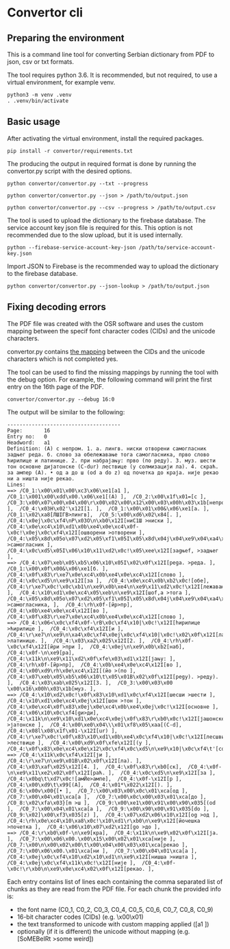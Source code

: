 # Convertor cli

## Preparing the environment
This is a command line tool for converting Serbian dictionary from PDF to json, csv or txt formats.

The tool requires python 3.6. It is recommended, but not required, to use a virtual environment, for example
venv.
```shell
python3 -m venv .venv
. .venv/bin/activate
```

## Basic usage
After activating the virtual environment, install the required packages.
```shell
pip install -r convertor/requirements.txt
```

The producing the output in required format is done by running the convertor.py script with the desired options.
```shell
python convertor/convertor.py --txt --progress
```

```shell
python convertor/convertor.py --json > /path/to/output.json
```

```shell
python convertor/convertor.py --csv --progress > /path/to/output.csv
```

The tool is used to upload the dictionary to the firebase database. The service account key json file
is required for this. This option is not recommended due to the slow upload, but it is used internally.

```shell
python --firebase-service-account-key-json /path/to/service-account-key.json
```

Import JSON to Firebase is the recommended way to upload the dictionary to the firebase database.
```shell
python convertor/convertor.py --json-lookup > /path/to/output.json
```

## Fixing decoding errors

The PDF file was created with the OSR software and uses the custom mapping between the specif font
character codes (CIDs) and the unicode characters. 

convertor.py contains [the mapping](https://github.com/s4ysolutions/matica-srpska/blob/2a960e92a33d238ac8e8099f536e9503db40e598/convertor/convertor.py#L1337)
between the CIDs and the unicode characters which is not completed yes.

The tool can be used to find the missing mappings by running the tool with the debug option. For example,
the following command will print the first entry on the 16th page of the PDF.

```shell
convertor/convertor.py --debug 16:0
```
The output will be similar to the following:

```text
-------------------------------------
Page:       16
Entry no:   0
Headword:   а1
Definition: (А) с непром. 1. а. лингв. ниски отворени самогласник задњег реда. б. слово за обележавање тога самогласника, прво слово ћирилице и латинице. 2. при набрајању: прво (по редy). 3. муз. шести тон основне дијатонске (C-dur) лествице (у солмизацији ла). 4. скраћ. за ампер (А). • од а до ш (od а do z) од почетка до краја. није рекао ни а ништа није рекао.
Lines:
==> /C0_1:\x00\x01\x00\xc3\x06\xe1[а1 ],  /C0_1:\x001\x00\xdd\x00.\x06\xe1[(А) ],  /C0_2:\x00\x1f\x01=[с ],  /C0_3:\x00\x07\x00\x04\x00\r\x00\x02\x00\x12\x00\x03\x00h\x03\x1b[непром. ],  /C0_4:\x03H\x02'\x12I[1. ],  /C0_1:\x00\x01\x00&\x06\xe1[а. ],  /C0_1:\x02\xa8[ЛШIГВ>лингв],  /C0_5:\x00\xd6\x02\x84[. ],  /C0_4:\x0ej\x0c\xf4\nP\x03O\n\xb0\x12I[ниС1Ш >ниски ],  /C0_4:\x0e\xc4\x10\xd1\x0b\xe4\x0e\xc4\x0f-\x0c!\x0ej\x0c\xf4\x12I[ошворени >отворени ],  /C0_4:\x05\x8d\x05o\x07\xd2\x05\xf1\x05I\x05\x8d\x04j\x04\xe9\x04\xa4\x12I[caмof.nacHUK >cамoглаcник ],  /C0_4:\x0c\xd5\x05I\x06\x10\x11\xd2\x0c!\x05\xee\x12I[зagњеf, >задњег ],  
==> /C0_4:\x07\xeb\x05\xb5\x06\x10\x05I\x02\x0f\x12I[pega. >peда. ],  /C0_1:\x00\x0f\x00&\x06\xe1[б. ],  /C0_4:\x0f\x83\r\xe7\x0e\xc4\x0b\xe4\x0e\xc4\x12I[слово ],  /C0_4:\x0c\xd5\n\xe9\x12I[за ],  /C0_4:\x0e\xc4\x0b\xb2\x0c![обе],  /C0_4:\r\xe7\x0c!\x0c\xb1\n\xe9\x0b\xe4\n\xe9\x11\xd2\x0c!\x12I[лежавање ],  /C0_4:\x10\xd1\x0e\xc4\x05\xeb\n\xe9\x12I[шоf,а >тога ],  /C0_4:\x05\x8d\x05o\x07\xd2\x05\xf1\x05I\x05\x8d\x04j\x04\xe9\x04\xa4\x05I\x01S\x12I[caмof.nacHUKa, >cамoглаcника, ],  /C0_4:\rh\x0f-[йр>пр],  /C0_4:\x0b\xe4\x0e\xc4\x12I[во ],  /C0_4:\x0f\x83\r\xe7\x0e\xc4\x0b\xe4\x0e\xc4\x12I[слово ],  
==> /C0_4:\x06<\x0c\xf4\x0f-\rB\x0c\xf4\x10|\x0c!\x12I[hирилице >ћирилице ],  /C0_4:\x0c\xf4\x12I[и ],  /C0_4:\r\xe7\n\xe9\n\xa4\x0c\xf4\x0ej\x0c\xf4\x10|\x0c!\x02\x0f\x12I[лаШинице. >латинице. ],  /C0_4:\x03\xa2\x025\x12I[2. ],  /C0_4:\rh\x0f-\x0c\xf4\x12I[йри >при ],  /C0_4:\x0ej\n\xe9\x0b\xb2[наб],  /C0_4:\x0f-\n\xe9[ра],  /C0_4:\x11k\n\xe9\x11\xd2\x0f\xfe\x03\xd1\x12I[јању: ],  /C0_4:\rh\x0f-[йр>пр],  /C0_4:\x0b\xe4\x0e\xc4\x12I[во ],  /C0_4:\x00\xd9\rh\x0e\xc4\x12I[(йо >(по ],  /C0_4:\x07\xeb\x05\xb5\x06\x10\t\x05\x01B\x02\x0f\x12I[pegy). >peдy). ],  /C0_4:\x03\xab\x025\x12I[3. ],  /C0_3:\x00\x03\x00 \x00\x16\x00h\x03\x1b[муз. ],  
==> /C0_4:\x10\xd2\x0c!\x0f\x83\x10\xd1\x0c\xf4\x12I[шесши >шести ],  /C0_4:\x10\xd1\x0e\xc4\x0ej\x12I[шон >тон ],  /C0_4:\x0e\xc4\x0f\x83\x0ej\x0e\xc4\x0b\xe4\x0ej\x0c!\x12I[основне ],  /C0_4:\x06\x10\x0c\xf4[gи>ди],  /C0_4:\x11k\n\xe9\x10\xd1\x0e\xc4\x0ej\x0f\x83\r\xb0\x0c!\x12I[јашонске >јатонске ],  /C0_4:\x00\xe0\x04\\\x01\xf8\x05\xaa[(C-d],  /C0_4:\x08l\x08\x1f\x01-\x12I[ur) ],  /C0_4:\r\xe7\x0c!\x0f\x83\x10\xd1\x0b\xe4\x0c\xf4\x10|\x0c!\x12I[лесшвице >лествице ],  /C0_4:\x00\xd9\x0f\xfe\x12I[(у ],  /C0_4:\x0f\x83\x0e\xc4\x0e\x12\x0c\xf4\x0c\xd5\n\xe9\x10|\x0c\xf4\t'[солмизаци­],  
==> /C0_4:\x11k\x0c\xf4\x12I[ји ],  /C0_4:\r\xe7\n\xe9\x01B\x02\x0f\x12I[ла). ],  /C0_4:\x03\xaf\x025\x12I[4. ],  /C0_4:\x0f\x83\r\xb0[ск],  /C0_4:\x0f-\n\xe9\x11\xe2\x02\x0f\x12I[раћ. ],  /C0_4:\x0c\xd5\n\xe9\x12I[за ],  /C0_4:\x0bq\t\xd7\x0c![амЙе>ампе],  /C0_4:\x0f-\x12I[р ],  /C0_4:\x00\xd9\t\x99[(А],  /C0_4:\x01*\x022\x12I[). ],  /C0_6:\x00v\x00{[• ],  /C0_7:\x00\x03\x00\x0c\x01\xca[од ],  /C0_7:\x00\x04\x01\xca[а ],  /C0_7:\x00\x0c\x00\x03\x01\xca[до ],  /C0_8:\x02\xfa\x03}[m >ш ],  /C0_9:\x00\xe1\x00\x91\x00\x90\x035[(od ],  /C0_7:\x00\x04\x01\xca[а ],  /C0_9:\x00\x90\x00\x91\x035[do ],  /C0_9:\x02]\x00\xf3\x035[z) ],  /C0_4:\x07\xd2\x06\x10\x12I[og >oд ],  /C0_4:\rh\x0e\xc4\x10\xa8\x0c!\x10\xd1\r\xb0\n\xe9\x12I[йочешка >почетка ],  /C0_4:\x06\x10\x07\xd2\x12I[go >дo ],  
==> /C0_4:\r\xb0\x0f-\n\xe9[кра],  /C0_4:\x11k\n\xe9\x02\x0f\x12I[ја. ],  /C0_7:\x00\x06\x00.\x00\x15\x00\x02\x01\xca[није ],  /C0_7:\x00\n\x00\x02\x00\t\x00\x04\x00\x03\x01\xca[рекао ],  /C0_7:\x00\x06\x00.\x01\xca[ни ],  /C0_7:\x00\x04\x01\xca[а ],  /C0_4:\x0ej\x0c\xf4\x10\xd2\x10\xd1\n\xe9\x12I[нишша >ништа ],  /C0_4:\x0ej\x0c\xf4\x11k\x0c!\x12I[није ],  /C0_4:\x0f-\x0c!\r\xb0\n\xe9\x0e\xc4\x02\x0f\x12I[рекао. ],  
```

Each entry contains list of lines each containing the comma separated list of chunks as they are read from the PDF file.
For each chunk the provided info is:
- the font name (C0_1, C0_2, C0_3, C0_4, C0_5, C0_6, C0_7, C0_8, C0_9)
- 16-bit character codes (CIDs) (e.g. \x00\x01)
- the text transformed to unicode with custom mapping applied ([а1 ])
- optionally (if it is different) the unicode without mapping (e.g. [SoMEBeIRt >some weird])
